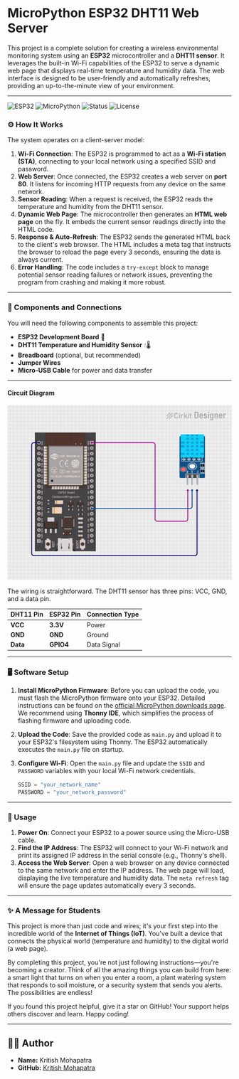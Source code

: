 # MicroPython ESP32 DHT11 Web Server

This project is a complete solution for creating a wireless environmental monitoring system using an **ESP32** microcontroller and a **DHT11 sensor**. It leverages the built-in Wi-Fi capabilities of the ESP32 to serve a dynamic web page that displays real-time temperature and humidity data. The web interface is designed to be user-friendly and automatically refreshes, providing an up-to-the-minute view of your environment.

***
![ESP32](https://img.shields.io/badge/Board-ESP32-blue?style=for-the-badge&logo=espressif)
![MicroPython](https://img.shields.io/badge/MicroPython-%23009688?style=for-the-badge&logo=micropython)
![Status](https://img.shields.io/badge/Working-Success-success?style=for-the-badge)
![License](https://img.shields.io/badge/License-MIT-yellow?style=for-the-badge)

### ⚙️ How It Works

The system operates on a client-server model:

1.  **Wi-Fi Connection**: The ESP32 is programmed to act as a **Wi-Fi station (STA)**, connecting to your local network using a specified SSID and password.
2.  **Web Server**: Once connected, the ESP32 creates a web server on **port 80**. It listens for incoming HTTP requests from any device on the same network.
3.  **Sensor Reading**: When a request is received, the ESP32 reads the temperature and humidity from the DHT11 sensor.
4.  **Dynamic Web Page**: The microcontroller then generates an **HTML web page** on the fly. It embeds the current sensor readings directly into the HTML code.
5.  **Response & Auto-Refresh**: The ESP32 sends the generated HTML back to the client's web browser. The HTML includes a meta tag that instructs the browser to reload the page every 3 seconds, ensuring the data is always current.
6.  **Error Handling**: The code includes a `try-except` block to manage potential sensor reading failures or network issues, preventing the program from crashing and making it more robust.

***

### 🧱 Components and Connections

You will need the following components to assemble this project:

* **ESP32 Development Board** 🧠
* **DHT11 Temperature and Humidity Sensor** 💧🌡️
* **Breadboard** (optional, but recommended)
* **Jumper Wires**
* **Micro-USB Cable** for power and data transfer
---

#### Circuit Diagram

![Circuit Diagram](Circuit_Diagram/circuit_image.png)


The wiring is straightforward. The DHT11 sensor has three pins: VCC, GND, and a data pin.

| DHT11 Pin | ESP32 Pin | Connection Type |
| :-------- | :-------- | :-------------- |
| **VCC** | **3.3V** | Power |
| **GND** | **GND** | Ground |
| **Data** | **GPIO4** | Data Signal |



***

### 🖥️ Software Setup

1.  **Install MicroPython Firmware**: Before you can upload the code, you must flash the MicroPython firmware onto your ESP32. Detailed instructions can be found on the [official MicroPython downloads page](https://micropython.org/download/esp32/). We recommend using **Thonny IDE**, which simplifies the process of flashing firmware and uploading code.
2.  **Upload the Code**: Save the provided code as `main.py` and upload it to your ESP32's filesystem using Thonny. The ESP32 automatically executes the `main.py` file on startup.
3.  **Configure Wi-Fi**: Open the `main.py` file and update the `SSID` and `PASSWORD` variables with your local Wi-Fi network credentials.

    ```python
    SSID = "your_network_name"
    PASSWORD = "your_network_password"
    ```

***


### 🚀 Usage

1.  **Power On**: Connect your ESP32 to a power source using the Micro-USB cable.
2.  **Find the IP Address**: The ESP32 will connect to your Wi-Fi network and print its assigned IP address in the serial console (e.g., Thonny's shell).
3.  **Access the Web Server**: Open a web browser on any device connected to the same network and enter the IP address. The web page will load, displaying the live temperature and humidity data. The `meta refresh` tag will ensure the page updates automatically every 3 seconds.

***
### ✨ A Message for Students

This project is more than just code and wires; it's your first step into the incredible world of the **Internet of Things (IoT)**. You've built a device that connects the physical world (temperature and humidity) to the digital world (a web page).

By completing this project, you're not just following instructions—you're becoming a creator. Think of all the amazing things you can build from here: a smart light that turns on when you enter a room, a plant watering system that responds to soil moisture, or a security system that sends you alerts. The possibilities are endless!

If you found this project helpful, give it a star on GitHub! Your support helps others discover and learn. Happy coding!

---


## 👨‍💻 Author

- **Name:** Kritish Mohapatra 
- **GitHub:** [Kritish Mohapatra](https://github.com/kritishmohapatra)
